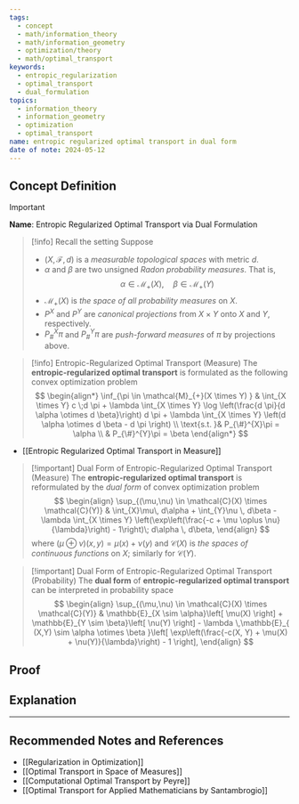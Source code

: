 ```yaml
---
tags:
  - concept
  - math/information_theory
  - math/information_geometry
  - optimization/theory
  - math/optimal_transport
keywords:
  - entropic_regularization
  - optimal_transport
  - dual_formulation
topics:
  - information_theory
  - information_geometry
  - optimization
  - optimal_transport
name: entropic regularized optimal transport in dual form
date of note: 2024-05-12
---
```


## Concept Definition

>[!important]
>**Name**: Entropic Regularized Optimal Transport via Dual Formulation

>[!info] Recall the setting
>Suppose 
>- $(X, \mathscr{F}, d)$ is a *measurable topological spaces* with metric $d$.
>- $\alpha$ and $\beta$ are two unsigned *Radon probability measures*. That is, 
>  $$
>  \alpha \in \mathcal{M}_{+}(X), \quad \beta \in \mathcal{M}_{+}(Y)
> $$
>- $\mathcal{M}_{+}(X)$ is *the space of all probability measures* on $X$.
>- $P^{X}$ and $P^{Y}$ are *canonical projections* from $X \times Y$ onto $X$ and $Y$, respectively.
>- $P^{X}_{\#}\pi$ and  $P^{Y}_{\#}\pi$ are *push-forward measures* of $\pi$ by projections above.

>[!info] Entropic-Regularized Optimal Transport (Measure)
>The **entropic-regularized optimal transport** is formulated as the following convex optimization problem
>$$
>\begin{align*}
>\inf_{\pi \in \mathcal{M}_{+}(X \times Y) } & \int_{X \times Y} c \;d \pi + \lambda   \int_{X \times Y}   \log \left(\frac{d \pi}{d \alpha \otimes d \beta}\right)  d \pi  + \lambda \int_{X \times Y} \left(d \alpha \otimes d \beta - d \pi \right) \\
\text{s.t. }&  P_{\#}^{X}\pi = \alpha \\
& P_{\#}^{Y}\pi = \beta
\end{align*}
>$$

- [[Entropic Regularized Optimal Transport in Measure]]

>[!important] Dual Form of Entropic-Regularized Optimal Transport (Measure)
>The **entropic-regularized optimal transport** is reformulated by the *dual form* of convex optimization problem
>$$
\begin{align}
\sup_{(\mu,\nu) \in \mathcal{C}(X) \times \mathcal{C}(Y)} & \int_{X}\mu\, d\alpha  + \int_{Y}\nu \, d\beta  - \lambda \int_{X \times Y} \left(\exp\left(\frac{-c + \mu \oplus \nu}{\lambda}\right) - 1\right)\; d\alpha \, d\beta,  
\end{align} 
>$$
>where $(\mu \oplus \nu)(x, y) = \mu(x) + \nu(y)$ and $\mathcal{C}(X)$ is *the spaces of continuous functions* on $X$; similarly for $\mathcal{C}(Y)$.

>[!important] Dual Form of Entropic-Regularized Optimal Transport (Probability)
>The **dual form** of **entropic-regularized optimal transport** can be interpreted in probability space
>$$
\begin{align}
\sup_{(\mu,\nu) \in \mathcal{C}(X) \times \mathcal{C}(Y)} & \mathbb{E}_{X \sim \alpha}\left[ \mu(X) \right]   + \mathbb{E}_{Y \sim \beta}\left[ \nu(Y) \right]   - \lambda \,\mathbb{E}_{ (X,Y) \sim \alpha \otimes \beta }\left[ \exp\left(\frac{-c(X, Y) + \mu(X) + \nu(Y)}{\lambda}\right) - 1 \right],
\end{align} 
>$$
>


## Proof




## Explanation










-----------
##  Recommended Notes and References

- [[Regularization in Optimization]]
- [[Optimal Transport in Space of Measures]]
- [[Computational Optimal Transport by Peyre]]
- [[Optimal Transport for Applied Mathematicians by Santambrogio]]